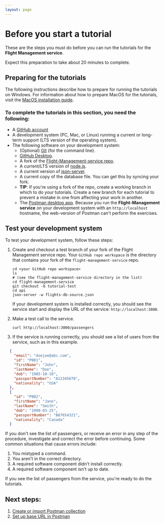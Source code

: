 ```yaml
---
layout: page
---
```


# Before you  start a tutorial

These are the steps you must do before you can run
the tutorials for the **Flight Management service**.

Expect this preparation to take about 20 minutes to complete.

## Preparing for the tutorials

The following instructions describe how to prepare for running the tutorials on Windows.
For information about how to prepare MacOS for the tutorials, visit the [MacOS installation guide](macos-installation).

### To complete the tutorials in this section, you need the following:

* A [GitHub account](https://github.com)
* A development system (PC, Mac, or Linux) running a current or
long-term support (LTS version of the operating system).
* The following software on your development system:
    * (Optional) [Git](https://docs.github.com/en/get-started/quickstart/set-up-git) (for the command line).
    * [GitHub Desktop](https://desktop.github.com).
    * A fork of the [Flight-Management-service repo](https://github.com/radhikasundararaman24/flight-management-service).
    * A current/LTS version of [node.js](https://nodejs.org/en/).
    * A current version of [json-server](https://www.npmjs.com/package/json-server).
    * A current copy of the database file. You can get this by syncing your fork.
    * **TIP**: If you're using a fork of the repo, create a working branch in which to do your tutorials. Create a new branch for each tutorial to prevent a mistake in one from affecting your work in another.
    * The [Postman desktop app](https://www.postman.com/downloads/). Because you run the **Flight-Management service** on your development system with an `http://localhost` hostname, the web-version of Postman can't perform the exercises.

## Test your development system

To test your development system, follow these steps:

1. Create and checkout a test branch of your fork of the Flight Management service repo. Your `GitHub repo workspace` is the directory that contains your fork of the `flight-management-service` repo.

    ```shell
    cd <your GitHub repo workspace>
    ls
    # (see the flight-management-service directory in the list)
    cd flight-management-service
    git checkout -b tutorial-test
    cd api
    json-server -w flights-db-source.json
    ```

    If your development system is installed correctly, you should see
    the service start and display the URL of the service: `http://localhost:3000`.

2. Make a test call to the service.

    ```shell
    curl http://localhost:3000/passengers
    ```

3. If the service is running correctly, you should see a list of users from the service, such as in this example.

```json
  {
    "email": "doejoe@abc.com",
    "id": "P001",
    "firstName": "John",
    "lastName": "Doe",
    "dob": "1985-10-10",
    "passportNumber": "A12345678",
    "nationality": "USA"
  },
  {
    "id": "P002",
    "firstName": "Jane",
    "lastName": "Smith",
    "dob": "1990-03-25",
    "passportNumber": "B87654321",
    "nationality": "Canada"
  }
```

If you don't see the list of passengers, or receive an error in any step
of the procedure, investigate and correct the error before continuing.
Some common situations that cause errors include:

1. You mistyped a command.
2. You aren't in the correct directory.
3. A required software component didn't install correctly.
4. A required software component isn't up to date.

If you see the list of passengers from the service, you're ready to do
the tutorials.

## Next steps:

1. [Create or import Postman collection](create-postman-collection.md)
1. [Set up base URL in Postman](set-up-env-postman.md)
